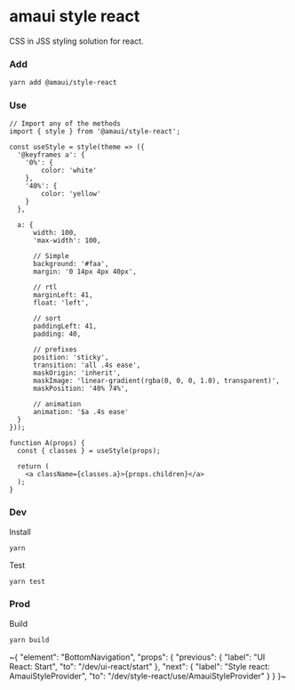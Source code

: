 
# amaui style react

CSS in JSS styling solution for react.

### Add

```sh
yarn add @amaui/style-react
```

### Use

```tsx
// Import any of the methods
import { style } from '@amaui/style-react';

const useStyle = style(theme => ({
  '@keyframes a': {
    '0%': {
        color: 'white'
    },
    '40%': {
        color: 'yellow'
    }
  },

  a: {
      width: 100,
      'max-width': 100,

      // Simple
      background: '#faa',
      margin: '0 14px 4px 40px',

      // rtl
      marginLeft: 41,
      float: 'left',

      // sort
      paddingLeft: 41,
      padding: 40,

      // prefixes
      position: 'sticky',
      transition: 'all .4s ease',
      maskOrigin: 'inherit',
      maskImage: 'linear-gradient(rgba(0, 0, 0, 1.0), transparent)',
      maskPosition: '40% 74%',

      // animation
      animation: '$a .4s ease'
  }
}));

function A(props) {
  const { classes } = useStyle(props);

  return (
    <a className={classes.a}>{props.children}</a>
  );
}
```

### Dev

Install

```bash
yarn
```

Test

```bash
yarn test
```

### Prod

Build

```bash
yarn build
```

~{
  "element": "BottomNavigation",
  "props": {
    "previous": {
      "label": "UI React: Start",
      "to": "/dev/ui-react/start"
    },
    "next": {
      "label": "Style react: AmauiStyleProvider",
      "to": "/dev/style-react/use/AmauiStyleProvider"
    }
  }
}~
